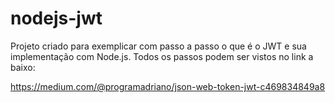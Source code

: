 # nodejs-jwt
Projeto criado para exemplicar com passo a passo o que é o JWT e sua implementação com Node.js. Todos os passos podem ser vistos no link a baixo:

https://medium.com/@programadriano/json-web-token-jwt-c469834849a8
